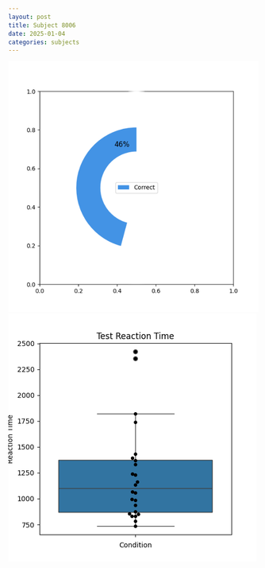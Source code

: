 ```yaml
---
layout: post
title: Subject 8006
date: 2025-01-04
categories: subjects
---
```


![](data/8006/run-10/8006_FN_acc_test.png)
![](data/8006/run-10/8006_FN_rt.png)
